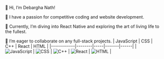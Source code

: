👋 Hi, I’m Debargha Nath!

👀 I have a passion for competitive coding and website development.

🌱 Currently, I’m diving into React Native and exploring the art of living life to the fullest.

💞️ I’m eager to collaborate on any full-stack projects.
| JavaScript | CSS | C++ | React | HTML |
|------------|--------|-----|-------|------|
| ![JavaScript](https://upload.wikimedia.org/wikipedia/commons/6/6a/JavaScript-logo.png) | ![CSS]( https://upload.wikimedia.org/wikipedia/commons/d/d5/CSS3_logo_and_wordmark.svg) | ![C++](https://upload.wikimedia.org/wikipedia/commons/1/18/ISO_C%2B%2B_Logo.svg) | ![React](https://upload.wikimedia.org/wikipedia/commons/a/a7/React-icon.svg) | ![HTML](https://upload.wikimedia.org/wikipedia/commons/6/61/HTML5_logo_and_wordmark.svg) |

<!---
DebarghaNath/DebarghaNath is a ✨ special ✨ repository because its `README.md` (this file) appears on your GitHub profile.
You can click the Preview link to take a look at your changes.
--->

